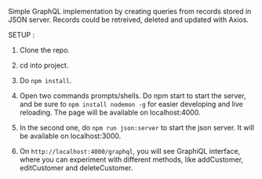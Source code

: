 Simple GraphQL implementation by creating queries from records stored in JSON server. Records could be retreived, deleted and updated with Axios.

SETUP :

1. Clone the repo.

2. cd into project.

3. Do `npm install`.

4. Open two commands prompts/shells. Do npm start to start the server, and be sure to `npm install nodemon -g` for easier developing and live reloading. The page will be available on localhost:4000.

5. In the second one, do `npm run json:server` to start the json server. It will be available on localhost:3000.

6. On `http://localhost:4000/graphql`, you will see GraphiQL interface, where you can experiment with different methods, like addCustomer, editCustomer and deleteCustomer.